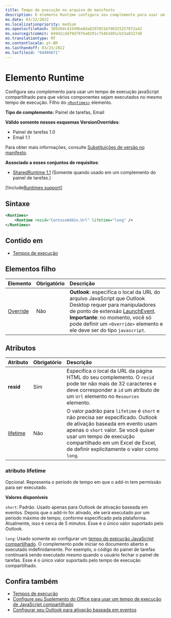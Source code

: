 ```yaml
---
title: Tempo de execução no arquivo de manifesto
description: O elemento Runtime configura seu complemento para usar um tempo de execução JavaScript compartilhado para seus vários componentes, por exemplo, faixa de opções, painel de tarefas, funções personalizadas.
ms.date: 03/22/2022
ms.localizationpriority: medium
ms.openlocfilehash: 38920dc43349be8da629785167d03252578f2a42
ms.sourcegitcommit: 64942cdd79d7976a0291c75463d01cb33a8327d8
ms.translationtype: MT
ms.contentlocale: pt-BR
ms.lasthandoff: 03/25/2022
ms.locfileid: "64404671"
---
```

# <a name="runtime-element"></a>Elemento Runtime

Configura seu complemento para usar um tempo de execução javaScript compartilhado para que vários componentes sejam executados no mesmo tempo de execução. Filho do [`<Runtimes>`](runtimes.md) elemento.

**Tipo de complemento:** Painel de tarefas, Email

**Válido somente nesses esquemas VersionOverrides**:

 - Painel de tarefas 1.0
 - Email 1.1

Para obter mais informações, consulte [Substituições de versão no manifesto](../../develop/add-in-manifests.md#version-overrides-in-the-manifest).

**Associado a esses conjuntos de requisitos**:

- [SharedRuntime 1.1](../requirement-sets/shared-runtime-requirement-sets.md) (Somente quando usado em um complemento do painel de tarefas.)

[!include[Runtimes support](../../includes/runtimes-note.md)]

## <a name="syntax"></a>Sintaxe

```XML
<Runtimes>
    <Runtime resid="ContosoAddin.Url" lifetime="long" />
</Runtimes>
```

## <a name="contained-in"></a>Contido em

- [Tempos de execução](runtimes.md)

## <a name="child-elements"></a>Elementos filho

|  Elemento |  Obrigatório  |  Descrição  |
|:-----|:-----|:-----|
| [Override](override.md) | Não | **Outlook**: especifica o local da URL do arquivo JavaScript que Outlook Desktop requer para manipuladores de ponto de extensão [LaunchEvent](../../reference/manifest/extensionpoint.md#launchevent). **Importante**: no momento, você só pode definir um `<Override>` elemento e ele deve ser do tipo `javascript`.|

## <a name="attributes"></a>Atributos

|  Atributo  |  Obrigatório  |  Descrição  |
|:-----|:-----|:-----|
|  **resid**  |  Sim  | Especifica o local da URL da página HTML do seu complemento. O `resid` pode ter não mais de 32 caracteres e deve corresponder a `id` um atributo de um `Url` elemento no `Resources` elemento. |
|  [lifetime](#lifetime-attribute)  |  Não  | O valor padrão para `lifetime` é `short` e não precisa ser especificado. Outlook de ativação baseada em evento usam apenas o `short` valor. Se você quiser usar um tempo de execução compartilhado em um Excel de Excel, de definir explicitamente o valor como `long`. |

### <a name="lifetime-attribute"></a>atributo lifetime

Opcional. Representa o período de tempo em que o add-in tem permissão para ser executado.

**Valores disponíveis**

`short`: Padrão. Usado apenas para Outlook de ativação baseada em eventos. Depois que o add-in for ativado, ele será executado por um período máximo de tempo, conforme especificado pela plataforma. Atualmente, isso é cerca de 5 minutos. Esse é o único valor suportado pelo Outlook.

`long`: Usado somente ao configurar um [tempo de execução JavaScript compartilhado](../../develop/configure-your-add-in-to-use-a-shared-runtime.md). O complemento pode iniciar no documento aberto e executado indefinidamente. Por exemplo, o código do painel de tarefas continuará sendo executado mesmo quando o usuário fechar o painel de tarefas. Esse é o único valor suportado pelo tempo de execução compartilhado.

## <a name="see-also"></a>Confira também

- [Tempos de execução](runtimes.md)
- [Configure seu Suplemento do Office para usar um tempo de execução de JavaScript compartilhado](../../develop/configure-your-add-in-to-use-a-shared-runtime.md)
- [Configurar seu Outlook para ativação baseada em eventos](../../outlook/autolaunch.md)
